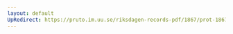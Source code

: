 ```yaml
---
layout: default
UpRedirect: https://pruto.im.uu.se/riksdagen-records-pdf/1867/prot-1867--ak--311/prot-1867--ak--311_033.pdf
---
```

